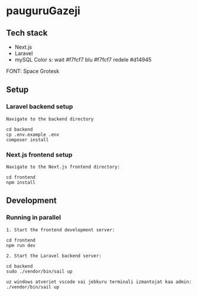 # pauguruGazeji

## Tech stack     

- Next.js
- Laravel
- mySQL
Color s:
wait #f7fcf7
blu #f7fcf7
redele #d14945

FONT: Space Grotesk


## Setup     

### Laravel backend setup     

```
Navigate to the backend directory

cd backend
cp .env.example .env
composer install
```

### Next.js frontend setup

```
Navigate to the Next.js frontend directory:        

cd frontend        
npm install
```
## Development
### Running in parallel
```
1. Start the frontend development server:

cd frontend    
npm run dev

2. Start the Laravel backend server:

cd backend   
sudo ./vendor/bin/sail up

uz windows atveriet vscode vai jebkuru terminali izmantojat kaa admin:
./vendor/bin/sail up
